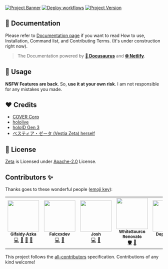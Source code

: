 [![Project Banner](https://cdn.upload.systems/uploads/WjynSr6i.png)](https://zetaa.gq)
[![Deploy workflows](https://img.shields.io/github/workflow/status/gifaldyazkaa/koyorin/%5BHeroku%5D%20Deploy?label=Deploy&logo=github%20actions&style=for-the-badge)](./.github/workflows/Deploy.yml) [![Project Version](https://img.shields.io/github/package-json/v/gifaldyazkaa/koyorin?logo=node.js&style=for-the-badge)](./package.json)

## 📄 Documentation

Please refer to [Documentation page](https://zetaa.gq) if you want to read How to use, Installation, Command list, and Contributing Terms. (It's under construction right now).

> The Documentation powered by [**🦖 Docusaurus**](https://docusaurus.io) and [**🌐 Netlify**](https://netlify.com).

## 📌 Usage

**NSFW Features are back**. So, **use it at your own risk**. I am not responsible for any mistakes you made.

## ❤️ Credits

-   [COVER Corp](https://cover-corp.com/)
-   [hololive](https://www.hololive.tv)
-   [holoID Gen 3](#)
-   [ベスティア・ゼータ (Vestia Zeta) herself](https://twitter.com/vestiazeta)

## 📃 License

[Zeta](#) is Licensed under [Apache-2.0](./LICENSE) License.

## Contributors ✨

Thanks goes to these wonderful people ([emoji key](https://allcontributors.org/docs/en/emoji-key)):

<!-- ALL-CONTRIBUTORS-LIST:START - Do not remove or modify this section -->
<!-- prettier-ignore-start -->
<!-- markdownlint-disable -->
<table>
  <tr>
    <td align="center"><a href="https://falcxxdev.ml"><img src="https://avatars.githubusercontent.com/u/68645946?v=4?s=100" width="100px;" alt=""/><br /><sub><b>Gifaldy Azka</b></sub></a><br /><a href="https://github.com/vzetaa/zeta/commits?author=gifaldyazkaa" title="Code">💻</a> <a href="#ideas-gifaldyazkaa" title="Ideas, Planning, & Feedback">🤔</a> <a href="https://github.com/vzetaa/zeta/pulls?q=is%3Apr+reviewed-by%3Agifaldyazkaa" title="Reviewed Pull Requests">👀</a> <a href="#maintenance-gifaldyazkaa" title="Maintenance">🚧</a></td>
    <td align="center"><a href="https://falcxxdev.ml"><img src="https://avatars.githubusercontent.com/u/37253794?v=4?s=100" width="100px;" alt=""/><br /><sub><b>Falcxxdev</b></sub></a><br /><a href="https://github.com/vzetaa/zeta/commits?author=Gifaldyazka" title="Code">💻</a> <a href="https://github.com/vzetaa/zeta/pulls?q=is%3Apr+reviewed-by%3AGifaldyazka" title="Reviewed Pull Requests">👀</a></td>
    <td align="center"><a href="https://github.com/jstcl"><img src="https://avatars.githubusercontent.com/u/91227737?v=4?s=100" width="100px;" alt=""/><br /><sub><b>Josh</b></sub></a><br /><a href="https://github.com/vzetaa/zeta/commits?author=jstcl" title="Code">💻</a> <a href="https://github.com/vzetaa/zeta/pulls?q=is%3Apr+reviewed-by%3Ajstcl" title="Reviewed Pull Requests">👀</a></td>
    <td align="center"><a href="https://renovate.whitesourcesoftware.com"><img src="https://avatars.githubusercontent.com/u/25180681?v=4?s=100" width="100px;" alt=""/><br /><sub><b>WhiteSource Renovate</b></sub></a><br /><a href="#security-renovate-bot" title="Security">🛡️</a> <a href="#tool-renovate-bot" title="Tools">🔧</a></td>
    <td align="center"><a href="https://github.com/features/security"><img src="https://avatars.githubusercontent.com/u/27347476?v=4?s=100" width="100px;" alt=""/><br /><sub><b>Dependabot</b></sub></a><br /><a href="#security-dependabot" title="Security">🛡️</a> <a href="#tool-dependabot" title="Tools">🔧</a></td>
  </tr>
</table>

<!-- markdownlint-restore -->
<!-- prettier-ignore-end -->

<!-- ALL-CONTRIBUTORS-LIST:END -->

This project follows the [all-contributors](https://github.com/all-contributors/all-contributors) specification. Contributions of any kind welcome!
